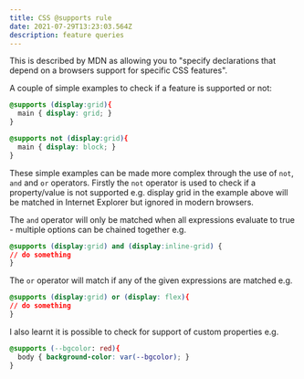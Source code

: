 ```yaml
---
title: CSS @supports rule
date: 2021-07-29T13:23:03.564Z
description: feature queries
---
```

This is described by MDN as allowing you to "specify declarations that depend on a browsers support for specific CSS features".

A couple of simple examples to check if a feature is supported or not:

```css
@supports (display:grid){
  main { display: grid; }
}

@supports not (display:grid){
  main { display: block; }
}
```

These simple examples can be made more complex through the use of `not`, `and` and `or` operators. Firstly the `not` operator is used to check if a property/value is not supported e.g. display grid in the example above will be matched in Internet Explorer but ignored in modern browsers.

The `and` operator will only be matched when all expressions evaluate to true - multiple options can be chained together e.g. 

```css
@supports (display:grid) and (display:inline-grid) {
// do something
}
```

The `or` operator will match if any of the given expressions are matched e.g.

```css
@supports (display:grid) or (display: flex){
// do something
}
```

I also learnt it is possible to check for support of custom properties e.g.

```css
@supports (--bgcolor: red){
  body { background-color: var(--bgcolor); }
}
```